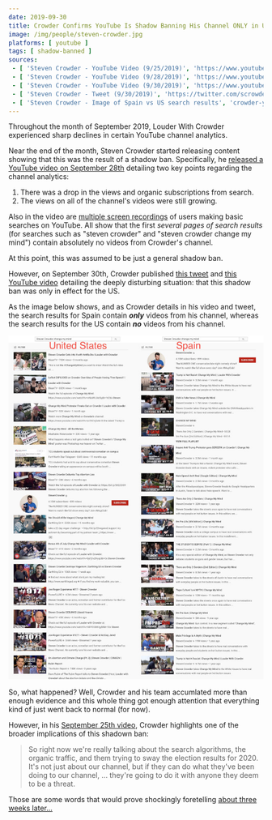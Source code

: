 ```yaml
---
date: 2019-09-30
title: Crowder Confirms YouTube Is Shadow Banning His Channel ONLY in United States
image: /img/people/steven-crowder.jpg
platforms: [ youtube ]
tags: [ shadow-banned ]
sources:
 - [ 'Steven Crowder - YouTube Video (9/25/2019)', 'https://www.youtube.com/watch?v=CTCZuy4gMho' ]
 - [ 'Steven Crowder - YouTube Video (9/28/2019)', 'https://www.youtube.com/watch?v=BKDeOybpV08' ]
 - [ 'Steven Crowder - YouTube Video (9/30/2019)', 'https://www.youtube.com/watch?v=KBPXe09Ca-s' ]
 - [ 'Steven Crowder - Tweet (9/30/2019)', 'https://twitter.com/scrowder/status/1178838444799352833' ]
 - [ 'Steven Crowder - Image of Spain vs US search results', 'crowder-youtube-shadow-ban.jpg' ]
---
```


Throughout the month of September 2019, Louder With Crowder experienced sharp declines in certain YouTube channel analytics.

Near the end of the month, Steven Crowder started releasing content showing that this was the result of a shadow ban.
Specifically, he [released a YouTube video on September 28th](https://www.youtube.com/watch?v=BKDeOybpV08) detailing two key points regarding the channel analytics:
1. There was a drop in the views and organic subscriptions from search.
2. The views on all of the channel's videos were still growing.

Also in the video are [multiple screen recordings](https://youtu.be/BKDeOybpV08?t=202) of users making basic searches on YouTube.
All show that the first _several pages of search results_ (for searches such as "steven crowder" and "steven crowder change my mind") contain absolutely no videos from Crowder's channel.

At this point, this was assumed to be just a general shadow ban.

However, on September 30th, Crowder published [this tweet](https://twitter.com/scrowder/status/1178837180514353152) and [this YouTube video](https://www.youtube.com/watch?v=KBPXe09Ca-s) detailing the deeply disturbing situation:
that this shadow ban was only in effect for the US.

As the image below shows, and as Crowder details in his video and tweet, the search results for Spain contain _**only**_ videos from his channel, whereas the search results for the US contain _**no**_ videos from his channel.

[![Crowder Search Results in US vs Spain](crowder-youtube-shadow-ban.jpg)](crowder-youtube-shadow-ban.jpg)

So, what happened?
Well, Crowder and his team accumlated more than enough evidence and this whole thing got enough attention that everything kind of just went back to normal (for now).

However, in his [September 25th video](https://www.youtube.com/watch?v=CTCZuy4gMho), Crowder highlights one of the broader implications of this shadown ban:
> So right now we're really talking about the search algorithms, the organic traffic, and them trying to sway the election results for 2020.
> It's not just about our channel, but if they can do what they've been doing to our channel, ... they're going to do it with anyone they deem to be a threat.

Those are some words that would prove shockingly foretelling [about three weeks later...](/events/youtube-gets-caught-shadow-banning-tulsi-gabbard-in-the-us/)
